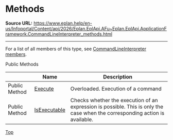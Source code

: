 # Methods

**Source URL:** https://www.eplan.help/en-us/Infoportal/Content/api/2026/Eplan.EplApi.AFu~Eplan.EplApi.ApplicationFramework.CommandLineInterpreter_methods.html

---

For a list of all members of this type, see [CommandLineInterpreter members](Eplan.EplApi.AFu~Eplan.EplApi.ApplicationFramework.CommandLineInterpreter_members.html).

Public Methods

|  | Name | Description |
| --- | --- | --- |
| Public Method | [Execute](Eplan.EplApi.AFu~Eplan.EplApi.ApplicationFramework.CommandLineInterpreter~Execute.html) | Overloaded. Execution of a command |
| Public Method | [IsExecutable](Eplan.EplApi.AFu~Eplan.EplApi.ApplicationFramework.CommandLineInterpreter~IsExecutable.html) | Checks whether the execution of an expression is possible.  This is only the case when the corresponding action is available. |

[Top](#top)
